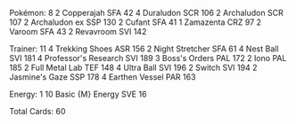 Pokémon: 8
2 Copperajah SFA 42
4 Duraludon SCR 106
2 Archaludon SCR 107
2 Archaludon ex SSP 130
2 Cufant SFA 41
1 Zamazenta CRZ 97
2 Varoom SFA 43
2 Revavroom SVI 142

Trainer: 11
4 Trekking Shoes ASR 156
2 Night Stretcher SFA 61
4 Nest Ball SVI 181
4 Professor's Research SVI 189
3 Boss's Orders PAL 172
2 Iono PAL 185
2 Full Metal Lab TEF 148
4 Ultra Ball SVI 196
2 Switch SVI 194
2 Jasmine's Gaze SSP 178
4 Earthen Vessel PAR 163

Energy: 1
10 Basic {M} Energy SVE 16

Total Cards: 60
